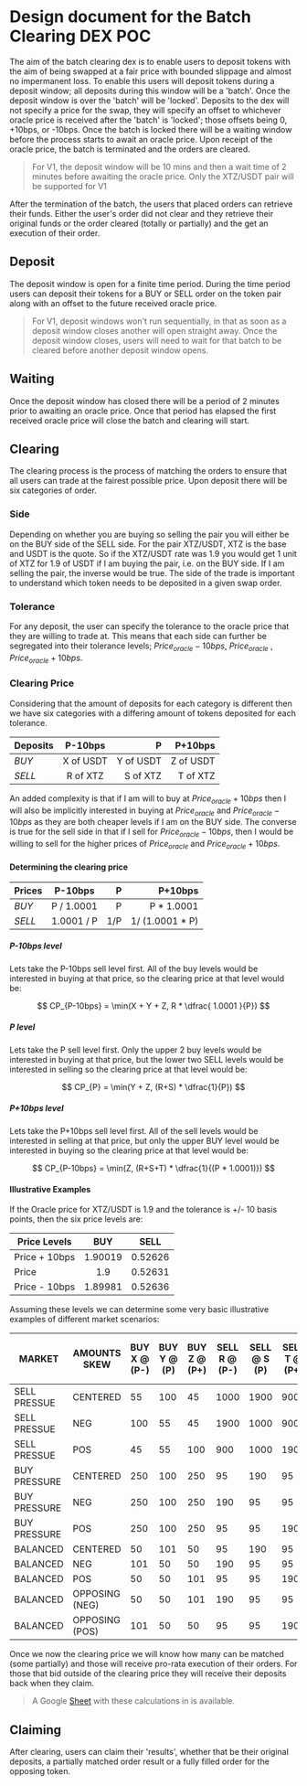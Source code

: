 # Design document for the Batch Clearing DEX POC

The aim of the batch clearing dex is to enable users to deposit tokens with the aim of being swapped at a fair price with bounded slippage and almost no impermanent loss.  To enable this users will deposit tokens during a deposit window; all deposits during this window will be a 'batch'. Once the deposit window is over the 'batch' will be 'locked'. Deposits to the dex will not specify a price for the swap, they will specify an offset to whichever oracle price is received after the 'batch' is 'locked'; those offsets being 0, +10bps, or -10bps.  Once the batch is locked there will be a waiting window before the process starts to await an oracle price.  Upon receipt of the oracle price, the batch is terminated and the orders are cleared.

> For V1, the deposit window will be 10 mins and then a wait time of 2 minutes before awaiting the oracle price.
> Only the XTZ/USDT pair will be supported for V1

After the termination of the batch, the users that placed orders can retrieve their funds.  Either the user's order did not clear and they retrieve their original funds or the order cleared (totally or partially) and the get an execution of their order.


## Deposit

The deposit window is open for a finite time period.  During the time period users can deposit their tokens for a BUY or SELL order on the token pair along with an offset to the future received oracle price.

> For V1, deposit windows won't run sequentially, in that as soon as a deposit window closes another will open straight away.  Once the deposit window closes, users will need to wait for that batch to be cleared before another deposit window opens.

## Waiting

Once the deposit window has closed there will be a period of 2 minutes prior to awaiting an oracle price.  Once that period has elapsed the first received oracle price will close the batch and clearing will start.

## Clearing

The clearing process is the process of matching the orders to ensure that all users can trade at the fairest possible price.  Upon deposit there will be six categories of order.

### Side

Depending on whether you are buying so selling the pair you will either be on the BUY side of the SELL side. For the pair XTZ/USDT, XTZ is the base and USDT is the quote.  So if the XTZ/USDT rate was 1.9 you would get 1 unit of XTZ for 1.9 of USDT if I am buying the pair, i.e. on the BUY side.  If I am selling the pair, the inverse would be true.  The side of the trade is important to understand which token needs to be deposited in a given swap order.


### Tolerance

For any deposit, the user can specify the tolerance to the oracle price that they are willing to trade at. This means that each side can further be segregated into their tolerance levels; $Price_{oracle}-10bps$,  $Price_{oracle}$ ,  $Price_{oracle}+10bps$.


### Clearing Price

Considering that the amount of deposits for each category is different then we have six categories with a differing amount of tokens deposited for each tolerance.


| Deposits | P-10bps   | P         | P+10bps   |
|----------|:---------:|----------:|----------:|
| *BUY*    | X of USDT | Y of USDT | Z of USDT |
| *SELL*   | R of XTZ  | S of XTZ  | T of XTZ  |


An added complexity is that if I am will to buy at $Price_{oracle}+10bps$ then I will also be implicitly interested in buying at $Price_{oracle}$ and $Price_{oracle}-10bps$ as they are both cheaper levels if I am on the BUY side.  The converse is true for the sell side in that if I sell for $Price_{oracle}-10bps$, then I would be willing to sell for the higher prices of $Price_{oracle}$ and $Price_{oracle}+10bps$.

#### Determining the clearing price

| Prices   | P-10bps          | P         | P+10bps          |
|----------|:----------------:|----------:|-----------------:|
| *BUY*    | P / 1.0001       | P         | P * 1.0001       |
| *SELL*   | 1.0001 / P       | 1/P       |  1/ (1.0001 * P) |


##### P-10bps level

Lets take the P-10bps sell level first.  All of the buy levels would be interested in buying at that price, so the clearing price at that level would be:

$$ CP_{P-10bps} = \min(X + Y + Z, R * \dfrac{ 1.0001 }{P})  $$


##### P level

Lets take the P sell level first.  Only the upper 2 buy levels would be interested in buying at that price, but the lower two SELL levels would be interested in selling so the clearing price at that level would be:

$$ CP_{P} = \min(Y + Z, (R+S) *  \dfrac{1}{P})  $$

##### P+10bps level

Lets take the P+10bps sell level first.  All of the sell levels would be interested in selling at that price, but only the upper BUY level would be interested in buying so the clearing price at that level would be:

$$ CP_{P-10bps} = \min(Z, (R+S+T) * \dfrac{1}{(P * 1.0001)})  $$

#### Illustrative Examples

If the Oracle price for XTZ/USDT is 1.9 and the tolerance is +/- 10 basis points, then the six price levels are:

| Price Levels | 	BUY  	| SELL    |
|--------------|:------:|:-------:|
|Price + 10bps |1.90019 |	0.52626 |
|Price         |	1.9   | 0.52631 |
|Price - 10bps | 1.89981|	0.52636 |

Assuming these levels we can determine some very basic illustrative examples of different market scenarios:


| MARKET |	AMOUNTS SKEW |	BUY X @ (P-) | BUY Y @ (P) | 	BUY Z @ (P+)	| SELL R @ (P-)	| SELL @ S (P)	| SELL T @ (P+)	| Orders cleared @ P-10bps	| Orders cleared @ P	| Orders cleared @ P+10bps	| Clearance Price |
|---|---|---|---|---|---|---|---|---|---|---|---|
|SELL PRESSUE	|CENTERED	|55	|100	|45	|1000	|1900	|900	|200	|155	|55	|P-10bps|
|SELL PRESSUE	|NEG	|100	|55	|45	|1900	|1000	|900	|200	|155	|100	|P-10bps|
|SELL PRESSUE	|POS	|45	|55	|100	|900	|1000	|1900	|200	|100	|45	|P-10bps|
|BUY PRESSURE	|CENTERED	|250	|100	|250	|95	|190	|95	|50	|150	|200	|P+10bps|
|BUY PRESSURE	|NEG	|250	|100	|250	|190	|95	|95	|100	|150	|200	|P+10bps|
|BUY PRESSURE	|POS	|250	|100	|250	|95	|95	|190	|50	|100	|200	|P+10bps|
|BALANCED	|CENTERED	|50	|101	|50	|95	|190	|95	|50	|150	|50|	P|
|BALANCED	|NEG	|101|	50|	50|	190|95|	95	|100|150|	101|	P|
|BALANCED	|POS	|50	|50	|101|	95|	95|	190	|50	|100|	50|	P|
|BALANCED	|OPPOSING (NEG)	|50	|50|	101|	190|	95|	95|	100|	100|	50|	P-10bps|
|BALANCED	|OPPOSING (POS)	|101	|50|	50|	95|	95|	190|	50|	100	|101|	P+10bps|

Once we now the clearing price we will know how many can be matched (some partially) and those will receive pro-rata execution of their orders.  For those that bid outside of the clearing price they will receive their deposits back when they claim.

> A Google [Sheet](https://docs.google.com/spreadsheets/d/1tWIQEVi2COW3UOH7BPbcNrqe77SsPqZVFqN7nfLe6mc/edit?usp=sharing) with these calculations in is available.
>
## Claiming

After clearing, users can claim their 'results', whether that be their original deposits, a partially matched order result or a fully filled order for the opposing token.
